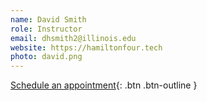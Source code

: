```yaml
---
name: David Smith
role: Instructor
email: dhsmith2@illinois.edu
website: https://hamiltonfour.tech
photo: david.png
---
```


[Schedule an appointment](https://calendly.com/davidhamiltonsmith4/david-personal-office-hours){: .btn .btn-outline }
